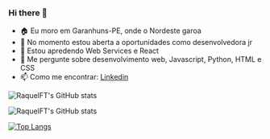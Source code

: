 ### Hi there 🖖

<!--
**RaquelFT/RaquelFT** is a ✨ _special_ ✨ repository because its `README.md` (this file) appears on your GitHub profile.

Here are some ideas to get you started:
-->
- 🏠 Eu moro em Garanhuns-PE, onde o Nordeste garoa
- 🔭 No momento estou aberta a oportunidades como desenvolvedora jr
- 🌱 Estou apredendo Web Services e React
- 💬 Me pergunte sobre desenvolvimento web, Javascript, Python, HTML e CSS
- 📫 Como me encontrar: [Linkedin](https://www.linkedin.com/in/raquelftrajano/)

![RaquelFT's GitHub stats](https://github-readme-stats.vercel.app/api?username=RaquelFT&show_icons=true&theme=dracula&count_private=true)

![RaquelFT's GitHub stats](https://github-readme-stats.vercel.app/api?username=RaquelFT&show_icons=true&theme=radical)

[![Top Langs](https://github-readme-stats.vercel.app/api/top-langs/?username=RaquelFT&layout=compact&theme=dracula)](https://github.com/RaquelFT/github-readme-stats)
